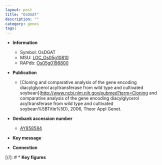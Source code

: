 ```yaml
---
layout: post
title: "OsDGAT"
description: ""
category: genes
tags: 
---
```


* **Information**  
    + Symbol: OsDGAT  
    + MSU: [LOC_Os05g10810](http://rice.plantbiology.msu.edu/cgi-bin/ORF_infopage.cgi?orf=LOC_Os05g10810)  
    + RAPdb: [Os05g0196800](http://rapdb.dna.affrc.go.jp/viewer/gbrowse_details/irgsp1?name=Os05g0196800)  

* **Publication**  
    + [Cloning and comparative analysis of the gene encoding diacylglycerol acyltransferase from wild type and cultivated soybean](http://www.ncbi.nlm.nih.gov/pubmed?term=Cloning and comparative analysis of the gene encoding diacylglycerol acyltransferase from wild type and cultivated soybean%5BTitle%5D), 2006, Theor Appl Genet.

* **Genbank accession number**  
    + [AY858584](http://www.ncbi.nlm.nih.gov/nuccore/AY858584)

* **Key message**  

* **Connection**  

[//]: # * **Key figures**  


